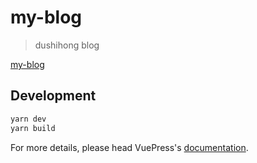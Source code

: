 # my-blog

> dushihong blog

[my-blog](https://david-technomad.github.io/my-blog/)

## Development

```bash
yarn dev
yarn build
```

For more details, please head VuePress's [documentation](https://v1.vuepress.vuejs.org/).
